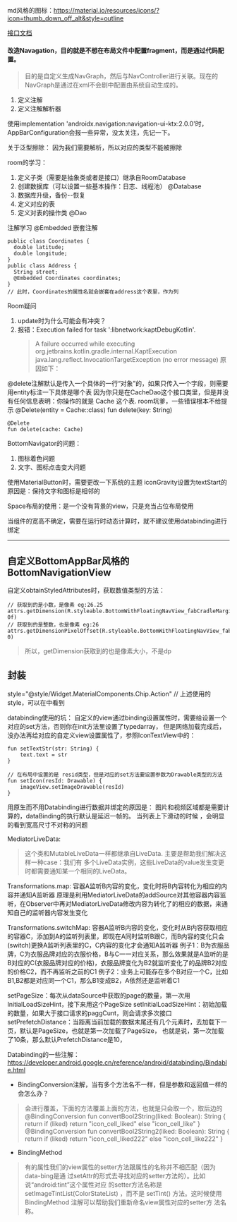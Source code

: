 md风格的图标：https://material.io/resources/icons/?icon=thumb_down_off_alt&style=outline

[接口文档](http://123.56.232.18:8080/serverdemo/swagger-ui.html)

#### 改造Navagation，目的就是不想在布局文件中配置fragment，而是通过代码配置。
>目的是自定义生成NavGraph，然后与NavController进行关联。现在的NavGraph是通过在xml不会剧中配置由系统自动生成的。

1. 定义注解
2. 定义注解解析器

使用implementation 'androidx.navigation:navigation-ui-ktx:2.0.0'时，AppBarConfiguration会报一些异常，没太关注，先记一下。

关于泛型擦除：
因为我们需要解析，所以对应的类型不能被擦除

room的学习：
1. 定义子类（需要是抽象类或者是接口）继承自RoomDatabase
2. 创建数据库（可以设置一些基本操作：日志、线程池） @Database
3. 数据库升级，备份--恢复
4. 定义对应的表
5. 定义对表的操作类 @Dao

注解学习
@Embedded 嵌套注解
```
public class Coordinates {
  double latitude;
  double longitude;
}
public class Address {
  String street;
  @Embedded Coordinates coordinates;
}
// 此时，Coordinates的属性名就会嵌套在address这个表里，作为列
```

Room疑问
1. update时为什么可能会有冲突？
2. 报错：Execution failed for task ':libnetwork:kaptDebugKotlin'.
   > A failure occurred while executing org.jetbrains.kotlin.gradle.internal.KaptExecution
      > java.lang.reflect.InvocationTargetException (no error message)
原因如下：

@delete注解默认是传入一个具体的一行“对象”的，如果只传入一个字段，则需要用entity标注一下具体是哪个表
因为你只是在CacheDao这个接口类里，但是并没有任何信息表明：你操作的就是 Cache 这个表.
room坑爹，一些错误根本不给提示
    @Delete(entity = Cache::class)
    fun delete(key: String)

    @Delete
    fun delete(cache: Cache)



BottomNavigator的问题：
1. 图标着色问题
2. 文字、图标点击变大问题

使用MaterialButton时，需要更改一下系统的主题
iconGravity设置为textStart的原因是：保持文字和图标是相邻的

Space布局的使用：是一个没有背景的view，只是充当占位布局使用

当组件的宽高不确定，需要在运行时动态计算时，就不建议使用databinding进行绑定

-----------------------------------------------------------------

## 自定义BottomAppBar风格的BottomNavigationView
自定义obtainStyledAttributes时，获取数值类型的方法：
```
// 获取到的是小数，是像素 eg:26.25
attrs.getDimension(R.styleable.BottomWithFloatingNavView_fabCradleMargin, 0f)
// 获取到的是整数，也是像素 eg:26
attrs.getDimensionPixelOffset(R.styleable.BottomWithFloatingNavView_fabCradleMargin, 0)
```
>所以，getDimension获取到的也是像素大小，不是dp

## 封装


style="@style/Widget.MaterialComponents.Chip.Action"
// 上述使用的style，可以在中看到
<style name="Widget.MaterialComponents.Chip.Action" parent="Base.Widget.MaterialComponents.Chip">
    <item name="closeIconVisible">false</item>
</style>

databinding使用的坑：
自定义的view通过binding设置属性时，需要给设置一个对应的set方法，否则你在init方法里设置了typedarray，
但是网络加载完成后，没办法再给对应的自定义view设置属性了，参照IconTextView中的：
```
fun setTextStr(str: String) {
    text.text = str
}

// 在布局中设置的是 resid类型，但是对应的set方法要设置参数为Drawable类型的方法
fun setIcon(resId: Drawable) {
    imageView.setImageDrawable(resId)
}
```

用原生而不用Databinding进行数据并绑定的原因是：
图片和视频区域都是需要计算的，dataBinding的执行默认是延迟一帧的。
当列表上下滑动的时候 ，会明显的看到宽高尺寸不对称的问题

MediatorLiveData:
>这个类和MutableLiveData<T>一样都继承自LiveData<T>. 主要是帮助我们解决这样一种case：我们有
多个LiveData实例，这些LiveData的value发生变更时都需要通知某一个相同的LiveData。

Transformations.map:
容器A监听B内容的变化，变化时将B内容转化为相应的内容并通知A监听器
原理是利用MediatorLiveData的addSource对其他容器内容监听，在Observer中再对MediatorLiveData修改内容为转化了的相应的数据，来通知自己的监听器内容发生变化


Transformations.switchMap:
容器A监听B内容的变化，变化时从B内容获取相应的容器C，添加到A的监听列表里，即现在A同时监听B跟C，而B内容的变化只会(switch)更换A监听列表里的C，C内容的变化才会通知A监听器
例子1：B为衣服品牌，C为衣服品牌对应的衣服价格，B与C一一对应关系，那么效果就是A监听的是B对应的C(衣服品牌对应的价格)，衣服品牌变化为B2就监听变化了的品牌B2对应的价格C2，而不再监听之前的C1
例子2：业务上可能存在多个B对应一个C，比如B1,B2都是对应同一个C1，那么B1变成B2，A依然还是监听着C1

setPageSize：每次从dataSource中获取的page的数量，第一次用InitialLoadSizeHint，接下来用这个PageSize
setInitialLoadSizeHint：初始加载的数量，如果大于接口请求的paggCunt，则会请求多次接口
setPrefetchDistance：当距离当前加载的数据末尾还有几个元素时，去加载下一页，默认是PageSize，也就是第一次加载了PageSize，
也就是说，第一次加载了10条，那么默认PrefetchDistance是10，

Databinding的一些注解：
https://developer.android.google.cn/reference/android/databinding/Bindable.html

* BindingConversion注解，当有多个方法名不一样，但是参数和返回值一样的会怎么办？
>会进行覆盖，下面的方法覆盖上面的方法，也就是只会取一个，取后边的
@BindingConversion
fun convertBool2String(liked: Boolean): String {
    return if (liked) return "icon_cell_liked" else "icon_cell_like"
}
@BindingConversion
fun convertBool2String2(liked: Boolean): String {
    return if (liked) return "icon_cell_liked222" else "icon_cell_like222"
}

* BindingMethod
>有的属性我们的view属性的setter方法跟属性的名称并不相匹配（因为data-bing是通
过setAttr的形式去寻找对应的setter方法的）。比如说“android:tint”这个属性对应
的setter方法名称是 setImageTintList(ColorStateList) ，而不是 setTint()
方法。这时候使用 BindingMethod 注解可以帮助我们重新命名view属性对应的setter方
法名称。
